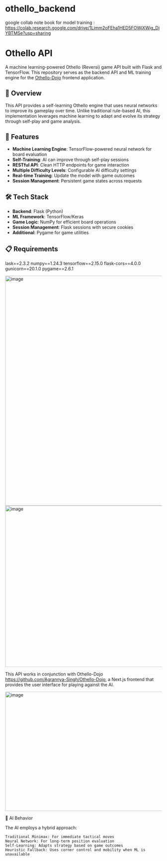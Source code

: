 # othello_backend

google collab note book for model training : https://colab.research.google.com/drive/1Limm2oFEha1HED5FOWjXWig_DiYBTMSe?usp=sharing
# Othello API 

A machine learning-powered Othello (Reversi) game API built with Flask and TensorFlow. This repository serves as the backend API and ML training engine for the [Othello-Dojo](https://github.com/Agrannya-Singh/Othello-Dojo) frontend application.

## 🎯 Overview

This API provides a self-learning Othello engine that uses neural networks to improve its gameplay over time. Unlike traditional rule-based AI, this implementation leverages machine learning to adapt and evolve its strategy through self-play and game analysis.

## 🚀 Features

- **Machine Learning Engine**: TensorFlow-powered neural network for board evaluation
- **Self-Training**: AI can improve through self-play sessions
- **RESTful API**: Clean HTTP endpoints for game interaction
- **Multiple Difficulty Levels**: Configurable AI difficulty settings
- **Real-time Training**: Update the model with game outcomes
- **Session Management**: Persistent game states across requests

## 🛠️ Tech Stack

- **Backend**: Flask (Python)
- **ML Framework**: TensorFlow/Keras
- **Game Logic**: NumPy for efficient board operations
- **Session Management**: Flask sessions with secure cookies
- **Additional**: Pygame for game utilities

## 📋 Requirements
lask==2.3.2
numpy==1.24.3
tensorflow==2.15.0
flask-cors==4.0.0
gunicorn==20.1.0
pygame==2.6.1


<img width="816" height="738" alt="image" src="https://github.com/user-attachments/assets/e04d8aa9-92f1-4369-9922-2037de4d6dcc" />
<img width="815" height="518" alt="image" src="https://github.com/user-attachments/assets/4affd77f-6cbe-414b-a588-378bce89e2be" />

This API works in conjunction with Othello-Dojo https://github.com/Agrannya-Singh/Othello-Dojo, a Next.js frontend that provides the user interface for playing against the AI.


<img width="777" height="383" alt="image" src="https://github.com/user-attachments/assets/26a4ccf8-fdfe-417a-974b-fbe1eb3109a1" />


🤖 AI Behavior

The AI employs a hybrid approach:

    Traditional Minimax: For immediate tactical moves
    Neural Network: For long-term position evaluation
    Self-Learning: Adapts strategy based on game outcomes
    Heuristic Fallback: Uses corner control and mobility when ML is unavailable


